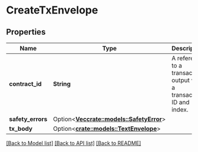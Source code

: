# CreateTxEnvelope

## Properties

Name | Type | Description | Notes
------------ | ------------- | ------------- | -------------
**contract_id** | **String** | A reference to a transaction output with a transaction ID and index. | 
**safety_errors** | Option<[**Vec<crate::models::SafetyError>**](SafetyError.md)> |  | [optional]
**tx_body** | Option<[**crate::models::TextEnvelope**](TextEnvelope.md)> |  | [optional]

[[Back to Model list]](../README.md#documentation-for-models) [[Back to API list]](../README.md#documentation-for-api-endpoints) [[Back to README]](../README.md)



